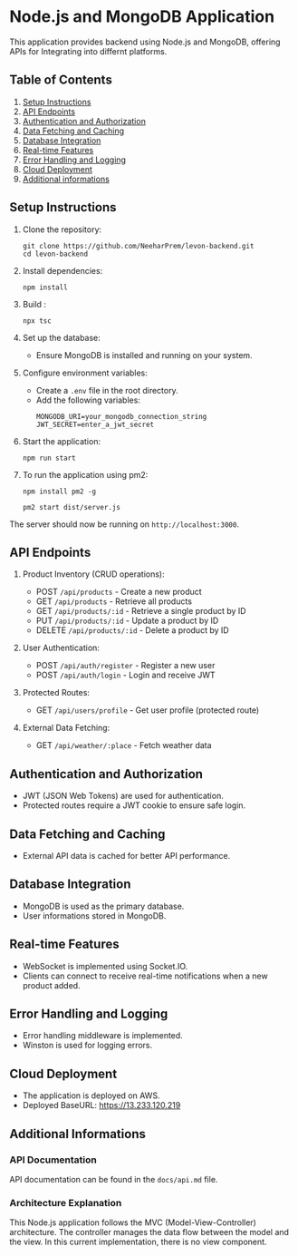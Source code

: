 # Node.js and MongoDB Application

This application provides backend using Node.js and MongoDB, offering APIs for Integrating into differnt platforms.

## Table of Contents
1. [Setup Instructions](#setup-instructions)
2. [API Endpoints](#api-endpoints)
3. [Authentication and Authorization](#authentication-and-authorization)
4. [Data Fetching and Caching](#data-fetching-and-caching)
5. [Database Integration](#database-integration)
6. [Real-time Features](#real-time-features)
7. [Error Handling and Logging](#error-handling-and-logging)
8. [Cloud Deployment](#cloud-deployment)
9. [Additional informations](#additional-informations)

## Setup Instructions

1. Clone the repository:
   ```
   git clone https://github.com/NeeharPrem/levon-backend.git
   cd levon-backend
   ```

2. Install dependencies:
   ```
   npm install
   ```

3. Build :
   ```
   npx tsc
   ```

4. Set up the database:
   - Ensure MongoDB is installed and running on your system.

5. Configure environment variables:
   - Create a `.env` file in the root directory.
   - Add the following variables:
     ```
     MONGODB_URI=your_mongodb_connection_string
     JWT_SECRET=enter_a_jwt_secret
     ```

6. Start the application:
   ```
   npm run start
   ```

6. To run the application using pm2:
   ```
   npm install pm2 -g

   pm2 start dist/server.js
   ```

The server should now be running on `http://localhost:3000`.

## API Endpoints

1. Product Inventory (CRUD operations):
   - POST `/api/products` - Create a new product
   - GET `/api/products` - Retrieve all products
   - GET `/api/products/:id` - Retrieve a single product by ID
   - PUT `/api/products/:id` - Update a product by ID
   - DELETE `/api/products/:id` - Delete a product by ID

2. User Authentication:
   - POST `/api/auth/register` - Register a new user
   - POST `/api/auth/login` - Login and receive JWT

3. Protected Routes:
   - GET `/api/users/profile` - Get user profile (protected route)

4. External Data Fetching:
   - GET `/api/weather/:place` - Fetch weather data

## Authentication and Authorization

- JWT (JSON Web Tokens) are used for authentication.
- Protected routes require a JWT cookie to ensure safe login.

## Data Fetching and Caching

- External API data is cached for better API performance.

## Database Integration

- MongoDB is used as the primary database.
- User informations stored in MongoDB.

## Real-time Features

- WebSocket is implemented using Socket.IO.
- Clients can connect to receive real-time notifications when a new product added.

## Error Handling and Logging

- Error handling middleware is implemented.
- Winston is used for logging errors.

## Cloud Deployment

- The application is deployed on AWS.
- Deployed BaseURL: https://13.233.120.219

## Additional Informations
### API Documentation

API documentation can be found in the `docs/api.md` file.

### Architecture Explanation
This Node.js application follows the MVC (Model-View-Controller) architecture. The controller manages the data flow between the model and the view. In this current implementation, there is no view component.